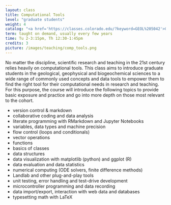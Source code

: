 ```yaml
---
layout: class
title: Computational Tools
level: "graduate students"
weight: 4
catalog: "<a href='https://classes.colorado.edu/?keyword=GEOL%205042'>GEOL 5042</a>"
term: taught on demand, usually every few years
time: Tu 2-3:15pm, Th 12:30-1:45pm
credits: 3
picture: /images/teaching/comp_tools.png
---
```


No matter the discipline, scientific research and teaching in the 21st century relies heavily on computational tools. This class aims to introduce graduate students in the geological, geophysical and biogeochemical sciences to a wide range of commonly used concepts and data tools to empower them to find the right tool for their computational needs in research and teaching. For this purpose, the course will introduce the following topics to provide basic exposure and practice and go into more depth on those most relevant to the cohort.

- version control & markdown
- collaborative coding and data analysis
- literate programming with RMarkdown and Jupyter Notebooks
- variables, data types and machine precision
- flow control (loops and conditionals)
- vector operations
- functions
- basics of classes
- data structures
- data visualization with matplotlib (python) and ggplot (R)
- data evaluation and data statistics
- numerical computing (ODE solvers, finite difference methods)
- Landlab and other plug-and-play tools
- unit testing, error handling and test-drive development
- microcontroller programming and data recording
- data import/export, interaction with web data and databases
- typesetting math with LaTeX
